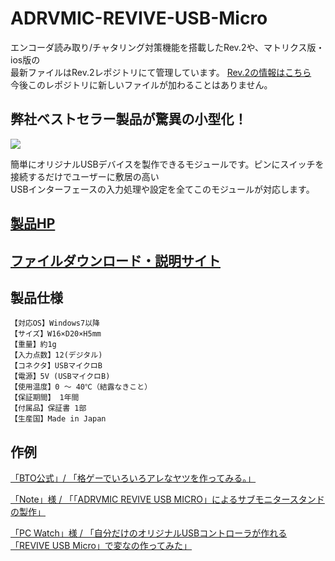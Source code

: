# ADRVMIC-REVIVE-USB-Micro
エンコーダ読み取り/チャタリング対策機能を搭載したRev.2や、マトリクス版・ios版の  
最新ファイルはRev.2レポジトリにて管理しています。
 [Rev.2の情報はこちら](https://github.com/bit-trade-one/ADRVMICR2-REVIVE-USB-Micro-Rev2)  
 今後このレポジトリに新しいファイルが加わることはありません。  
  
## 弊社ベストセラー製品が驚異の小型化！

![](http://bit-trade-one.co.jp/wp/wp-content/uploads/2019/06/69209f552afd6cf0d256302625368929.jpg)  

簡単にオリジナルUSBデバイスを製作できるモジュールです。ピンにスイッチを接続するだけでユーザーに敷居の高い  
USBインターフェースの入力処理や設定を全てこのモジュールが対応します。

## [製品HP](http://bit-trade-one.co.jp/adrvmic/) 

## [ファイルダウンロード・説明サイト](https://bit-trade-one.github.io/ADRVMIC-REVIVE-USB-Micro/)  

## 製品仕様
    【対応OS】Windows7以降
    【サイズ】W16×D20×H5mm
    【重量】約1g
    【入力点数】12(デジタル)
    【コネクタ】USBマイクロB
    【電源】5V (USBマイクロB)
    【使用温度】0 ～ 40℃（結露なきこと）
    【保証期間】 1年間
    【付属品】保証書 1部
    【生産国】Made in Japan
    
## 作例

[「BTO公式」/ 「格ゲーでいろいろアレなヤツを作ってみる。」](https://bit-trade-one.co.jp/blog/20190802/)

[「Note」様 / 「「ADRVMIC REVIVE USB MICRO」によるサブモニタースタンドの製作」](https://note.com/hideaki_ksm/n/n86e35aa5de34)

[「PC Watch」様 / 「自分だけのオリジナルUSBコントローラが作れる「REVIVE USB Micro」で変なの作ってみた」](https://pc.watch.impress.co.jp/docs/column/tool/1200128.html)
